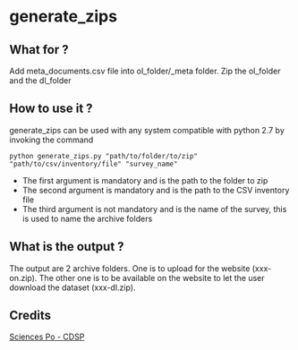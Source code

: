 # generate_zips


## What for ?

Add meta_documents.csv file into ol_folder/_meta folder.
Zip the ol_folder and the dl_folder


## How to use it ?

generate_zips can be used with any system compatible with python 2.7 by invoking the command

`python generate_zips.py "path/to/folder/to/zip" "path/to/csv/inventory/file" "survey_name"`

* The first argument is mandatory and is the path to the folder to zip
* The second argument is mandatory and is the path to the CSV inventory file
* The third argument is not mandatory and is the name of the survey, this is used to name the archive folders


## What is the output ?

The output are 2 archive folders.
One is to upload for the website (xxx-on.zip).
The other one is to be available on the website to let the user download the dataset (xxx-dl.zip).


## Credits

[Sciences Po - CDSP](http://cdsp.sciences-po.fr/)